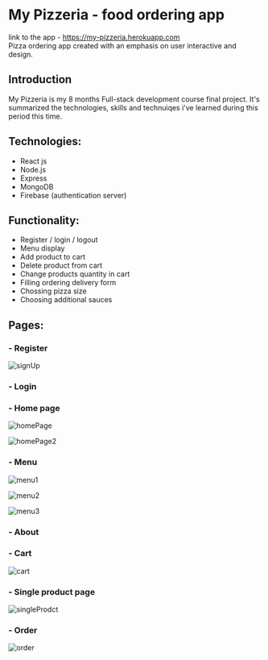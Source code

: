 # My Pizzeria - food ordering app

link to the app - https://my-pizzeria.herokuapp.com<br>
Pizza ordering app created with an emphasis on user interactive and design.

## Introduction
My Pizzeria is my 8 months Full-stack development course final project.
It's summarized the technologies, skills and technuiqes i've learned during this period this time.

## Technologies:
- React js
- Node.js
- Express
- MongoDB
- Firebase (authentication server)

## Functionality:
- Register / login / logout
- Menu display
- Add product to cart
- Delete product from cart
- Change products quantity in cart
- Filling ordering delivery form
- Chossing pizza size
- Choosing additional sauces

## Pages:

### - Register

![signUp](https://user-images.githubusercontent.com/87427105/162943036-52950b14-1523-45f2-b0c6-32f2dbfc5886.png)

### - Login

### - Home page

![homePage](https://user-images.githubusercontent.com/87427105/162942976-31e4c9be-6231-4fad-be7b-b53a1f16bed7.png)

![homePage2](https://user-images.githubusercontent.com/87427105/162942995-23823b31-3552-4b0a-95da-d67e2ca33630.png)

### - Menu

![menu1](https://user-images.githubusercontent.com/87427105/162943046-8a7c8da0-57e1-423d-bf8c-d82caeaadd06.png)

![menu2](https://user-images.githubusercontent.com/87427105/162943080-2179e911-5998-4f09-947b-9e1b8827de13.png)

![menu3](https://user-images.githubusercontent.com/87427105/162943113-f37d14c4-57a1-4cc9-bc72-d723fd1e3d01.png)

### - About

### - Cart

![cart](https://user-images.githubusercontent.com/87427105/162943171-32d6fbbb-21dc-40ae-a5c6-6253711b91a2.png)

### - Single product page

![singleProdct](https://user-images.githubusercontent.com/87427105/162943139-0acedbea-f42f-4c8e-ad5a-ab7c5773e438.png)

### - Order

![order](https://user-images.githubusercontent.com/87427105/162943203-2ccf1a2b-1692-4ca5-a929-7b8d0142f15b.png)

